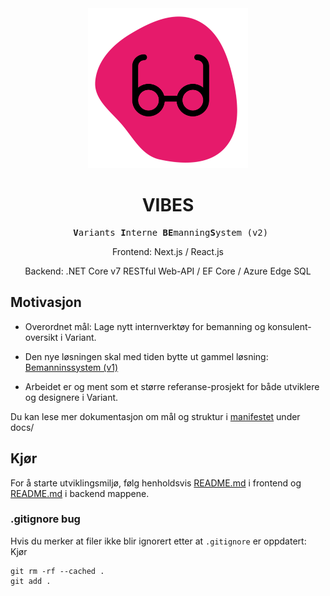 <div style="text-align: center;" align="center">
    <img src="docs/blob_glasses.png" width="256" height="256">
    <h1>VIBES</h1>
<pre> <b>V</b>ariants <b>I</b>nterne <b>BE</b>manning<b>S</b>ystem (v2)</pre> 

<p>Frontend: Next.js / React.js </p> 
<p>Backend: .NET Core v7 RESTful Web-API / EF Core / Azure Edge SQL</p>

</div>

## Motivasjon
* Overordnet mål: Lage nytt internverktøy for bemanning og konsulent-oversikt i Variant.

* Den nye løsningen skal med tiden bytte ut gammel løsning: [Bemanninssystem (v1)](https://github.com/varianter/bemanningssystem)

* Arbeidet er og ment som et større referanse-prosjekt for både utviklere og designere i Variant.

Du kan lese mer dokumentasjon om mål og struktur i [manifestet](docs/MANIFESTO.md) under docs/

## Kjør
For å starte utviklingsmiljø, følg henholdsvis [README.md](frontend/README.md) i frontend og [README.md](backend/README.md) i backend mappene.


### .gitignore bug
Hvis du merker at filer ikke blir ignorert etter at `.gitignore` er oppdatert: Kjør
```shell
git rm -rf --cached .
git add .
```